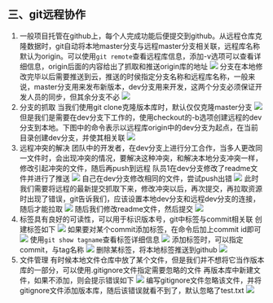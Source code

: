 ## 三、git远程协作

1. 一般项目托管在github上，每个人完成功能后便提交到github。从远程仓库克隆数据时，git自动将本地master分支与远程master分支相关联，远程库名称默认为origin。可以使用`git remote`查看远程库信息，添加-v选项可以查看详细信息，origin后面的内容给出了抓取和推送origin库的地址
    ![](https://upload-images.jianshu.io/upload_images/10339396-ae59b6ef2f4ebc78.png?imageMogr2/auto-orient/strip%7CimageView2/2/w/1240)
    分支在本地修改完毕以后需要推送到云，推送的时侯指定分支名称和远程库名称，一般来说，master分支用来发布新版本，dev分支用来开发，这两个分支必须保证开发人员的同步，但其余分支不必
    ![](https://upload-images.jianshu.io/upload_images/10339396-68a783f0544c3988.png?imageMogr2/auto-orient/strip%7CimageView2/2/w/1240)
2. 分支的抓取
    当我们使用git clone克隆版本库时，默认仅仅克隆master分支
    ![](https://upload-images.jianshu.io/upload_images/10339396-01924de1bd7dfe9a.png?imageMogr2/auto-orient/strip%7CimageView2/2/w/1240)
    但是我们是需要在dev分支下工作的，使用checkout的-b选项创建远程的dev分支到本地。下图中的命令表示以远程库origin中的dev分支为起点，在当前目录创建dev分支，并使其相关联
    ![](https://upload-images.jianshu.io/upload_images/10339396-d77238c08e077200.png?imageMogr2/auto-orient/strip%7CimageView2/2/w/1240)
3. 远程冲突的解决
    团队中的开发者，在dev分支上进行分工合作，当多人更改同一文件时，会出现冲突的情况，要解决这种冲突，和解决本地分支冲突一样，修改引起冲突的文件，随后再push到远程
    队员1在dev分支修改了readme文件并进行了推送
    ![](https://upload-images.jianshu.io/upload_images/10339396-c76e77c18cd644c9.png?imageMogr2/auto-orient/strip%7CimageView2/2/w/1240)
    自己在dev分支修改相同的文件，尝试push出错
    ![](https://upload-images.jianshu.io/upload_images/10339396-35086238be44bae4.png?imageMogr2/auto-orient/strip%7CimageView2/2/w/1240)
    此时我们需要将远程的最新提交抓取下来，修改冲突以后，再次提交，再拉取资源时出现了错误，git告诉我们，应该设置本地dev分支和远程dev分支的连接，随后才能拉取
    ![](https://upload-images.jianshu.io/upload_images/10339396-c2ceedbe3449d9e0.png?imageMogr2/auto-orient/strip%7CimageView2/2/w/1240)
    随后我们修改readme文件，然后提交
    ![](https://upload-images.jianshu.io/upload_images/10339396-43512ddac1e39fa9.png?imageMogr2/auto-orient/strip%7CimageView2/2/w/1240)
4. 标签具有良好的可读性，可以用于标识版本号，git中标签与commit相关联
    创建标签如下
    ![](https://upload-images.jianshu.io/upload_images/10339396-9edde0562ba60af2.png?imageMogr2/auto-orient/strip%7CimageView2/2/w/1240)
    如果要对某个commit添加标签，在命令后加上commit id即可
    ![](https://upload-images.jianshu.io/upload_images/10339396-0cc60d66f3565936.png?imageMogr2/auto-orient/strip%7CimageView2/2/w/1240)
    使用`git show tagname`查看标签详细信息
    ![](https://upload-images.jianshu.io/upload_images/10339396-fbc6b594cdbfb1de.png?imageMogr2/auto-orient/strip%7CimageView2/2/w/1240)
    添加标签时，可以指定commit，与tag名称
    ![](https://upload-images.jianshu.io/upload_images/10339396-d98157109a39d072.png?imageMogr2/auto-orient/strip%7CimageView2/2/w/1240)
    删除某标签，将本地标签推送到github
    ![](https://upload-images.jianshu.io/upload_images/10339396-d9b323ce4cb2208c.png?imageMogr2/auto-orient/strip%7CimageView2/2/w/1240)
5. 文件管理
    有时候本地文件仓库中放了某个文件，但是我们并不想将它当作版本库的一部分，可以使用.gitignore文件指定需要忽略的文件
    再版本库中新建文件，如果不添加，则会提示错误如下
    ![](https://upload-images.jianshu.io/upload_images/10339396-96bdf28e00816e4a.png?imageMogr2/auto-orient/strip%7CimageView2/2/w/1240)
    编写gitignore文件忽略该文件，并将gitignore文件添加版本库，随后该错误就看不到了，默认忽略了test.txt
    ![](https://upload-images.jianshu.io/upload_images/10339396-cf7316db9eae9f1e.png?imageMogr2/auto-orient/strip%7CimageView2/2/w/1240)